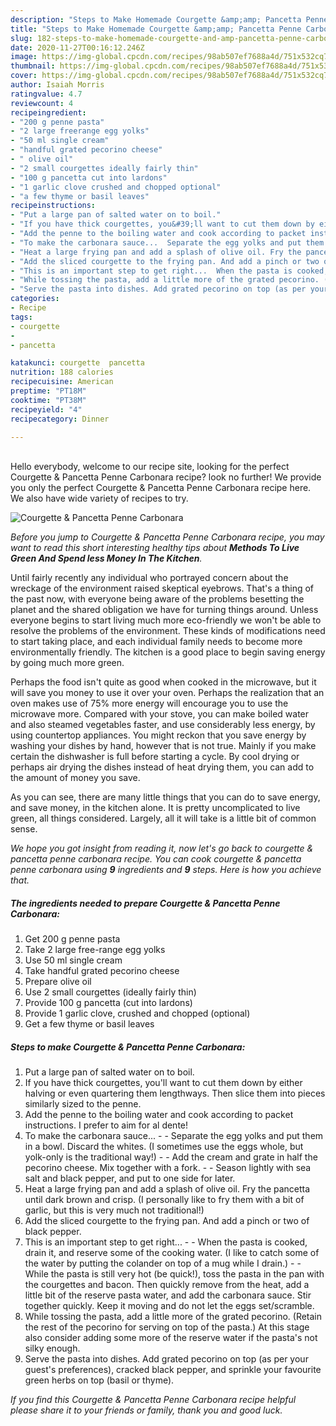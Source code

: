 ```yaml
---
description: "Steps to Make Homemade Courgette &amp;amp; Pancetta Penne Carbonara"
title: "Steps to Make Homemade Courgette &amp;amp; Pancetta Penne Carbonara"
slug: 182-steps-to-make-homemade-courgette-and-amp-pancetta-penne-carbonara
date: 2020-11-27T00:16:12.246Z
image: https://img-global.cpcdn.com/recipes/98ab507ef7688a4d/751x532cq70/courgette-pancetta-penne-carbonara-recipe-main-photo.jpg
thumbnail: https://img-global.cpcdn.com/recipes/98ab507ef7688a4d/751x532cq70/courgette-pancetta-penne-carbonara-recipe-main-photo.jpg
cover: https://img-global.cpcdn.com/recipes/98ab507ef7688a4d/751x532cq70/courgette-pancetta-penne-carbonara-recipe-main-photo.jpg
author: Isaiah Morris
ratingvalue: 4.7
reviewcount: 4
recipeingredient:
- "200 g penne pasta"
- "2 large freerange egg yolks"
- "50 ml single cream"
- "handful grated pecorino cheese"
- " olive oil"
- "2 small courgettes ideally fairly thin"
- "100 g pancetta cut into lardons"
- "1 garlic clove crushed and chopped optional"
- "a few thyme or basil leaves"
recipeinstructions:
- "Put a large pan of salted water on to boil."
- "If you have thick courgettes, you&#39;ll want to cut them down by either halving or even quartering them lengthways. Then slice them into pieces similarly sized to the penne."
- "Add the penne to the boiling water and cook according to packet instructions. I prefer to aim for al dente!"
- "To make the carbonara sauce...  Separate the egg yolks and put them in a bowl. Discard the whites. (I sometimes use the eggs whole, but yolk-only is the traditional way!)  Add the cream and grate in half the pecorino cheese. Mix together with a fork.   Season lightly with sea salt and black pepper, and put to one side for later."
- "Heat a large frying pan and add a splash of olive oil. Fry the pancetta until dark brown and crisp. (I personally like to fry them with a bit of garlic, but this is very much not traditional!)"
- "Add the sliced courgette to the frying pan. And add a pinch or two of black pepper."
- "This is an important step to get right...  When the pasta is cooked, drain it, and reserve some of the cooking water. (I like to catch some of the water by putting the colander on top of a mug while I drain.)  While the pasta is still very hot (be quick!), toss the pasta in the pan with the courgettes and bacon. Then quickly remove from the heat, add a little bit of the reserve pasta water, and add the carbonara sauce. Stir together quickly. Keep it moving and do not let the eggs set/scramble."
- "While tossing the pasta, add a little more of the grated pecorino. (Retain the rest of the pecorino for serving on top of the pasta.) At this stage also consider adding some more of the reserve water if the pasta&#39;s not silky enough."
- "Serve the pasta into dishes. Add grated pecorino on top (as per your guest&#39;s preferences), cracked black pepper, and sprinkle your favourite green herbs on top (basil or thyme)."
categories:
- Recipe
tags:
- courgette
- 
- pancetta

katakunci: courgette  pancetta 
nutrition: 188 calories
recipecuisine: American
preptime: "PT18M"
cooktime: "PT38M"
recipeyield: "4"
recipecategory: Dinner

---
```

<br>
Hello everybody, welcome to our recipe site, looking for the perfect Courgette &amp; Pancetta Penne Carbonara recipe? look no further! We provide you only the perfect Courgette &amp; Pancetta Penne Carbonara recipe here. We also have wide variety of recipes to try.
<br>


![Courgette &amp; Pancetta Penne Carbonara](https://img-global.cpcdn.com/recipes/98ab507ef7688a4d/751x532cq70/courgette-pancetta-penne-carbonara-recipe-main-photo.jpg)

<i>Before you jump to Courgette &amp; Pancetta Penne Carbonara recipe, you may want to read this short interesting healthy tips about 
<strong>Methods To Live Green And Spend less Money In The Kitchen</strong>.</i>
</br>

Until fairly recently any individual who portrayed concern about the wreckage of the environment raised skeptical eyebrows. That's a thing of the past now, with everyone being aware of the problems besetting the planet and the shared obligation we have for turning things around. Unless everyone begins to start living much more eco-friendly we won't be able to resolve the problems of the environment. These kinds of modifications need to start taking place, and each individual family needs to become more environmentally friendly. The kitchen is a good place to begin saving energy by going much more green.

Perhaps the food isn't quite as good when cooked in the microwave, but it will save you money to use it over your oven. Perhaps the realization that an oven makes use of 75% more energy will encourage you to use the microwave more. Compared with your stove, you can make boiled water and also steamed vegetables faster, and use considerably less energy, by using countertop appliances. You might reckon that you save energy by washing your dishes by hand, however that is not true. Mainly if you make certain the dishwasher is full before starting a cycle. By cool drying or perhaps air drying the dishes instead of heat drying them, you can add to the amount of money you save.

As you can see, there are many little things that you can do to save energy, and save money, in the kitchen alone. It is pretty uncomplicated to live green, all things considered. Largely, all it will take is a little bit of common sense.


<i>We hope you got insight from reading it, now let's go back to courgette &amp; pancetta penne carbonara recipe. You can cook courgette &amp; pancetta penne carbonara using <strong>9</strong> ingredients and <strong>9</strong> steps. Here is how you achieve that.
</i>

##### The ingredients needed to prepare Courgette &amp; Pancetta Penne Carbonara:

1. Get 200 g penne pasta
1. Take 2 large free-range egg yolks
1. Use 50 ml single cream
1. Take handful grated pecorino cheese
1. Prepare  olive oil
1. Use 2 small courgettes (ideally fairly thin)
1. Provide 100 g pancetta (cut into lardons)
1. Provide 1 garlic clove, crushed and chopped (optional)
1. Get a few thyme or basil leaves


##### Steps to make Courgette &amp; Pancetta Penne Carbonara:

1. Put a large pan of salted water on to boil.
1. If you have thick courgettes, you&#39;ll want to cut them down by either halving or even quartering them lengthways. Then slice them into pieces similarly sized to the penne.
1. Add the penne to the boiling water and cook according to packet instructions. I prefer to aim for al dente!
1. To make the carbonara sauce... -  - Separate the egg yolks and put them in a bowl. Discard the whites. (I sometimes use the eggs whole, but yolk-only is the traditional way!) -  - Add the cream and grate in half the pecorino cheese. Mix together with a fork.  -  - Season lightly with sea salt and black pepper, and put to one side for later.
1. Heat a large frying pan and add a splash of olive oil. Fry the pancetta until dark brown and crisp. (I personally like to fry them with a bit of garlic, but this is very much not traditional!)
1. Add the sliced courgette to the frying pan. And add a pinch or two of black pepper.
1. This is an important step to get right... -  - When the pasta is cooked, drain it, and reserve some of the cooking water. (I like to catch some of the water by putting the colander on top of a mug while I drain.) -  - While the pasta is still very hot (be quick!), toss the pasta in the pan with the courgettes and bacon. Then quickly remove from the heat, add a little bit of the reserve pasta water, and add the carbonara sauce. Stir together quickly. Keep it moving and do not let the eggs set/scramble.
1. While tossing the pasta, add a little more of the grated pecorino. (Retain the rest of the pecorino for serving on top of the pasta.) At this stage also consider adding some more of the reserve water if the pasta&#39;s not silky enough.
1. Serve the pasta into dishes. Add grated pecorino on top (as per your guest&#39;s preferences), cracked black pepper, and sprinkle your favourite green herbs on top (basil or thyme).


<i>If you find this Courgette &amp; Pancetta Penne Carbonara recipe helpful please share it to your friends or family, thank you and good luck.</i>
